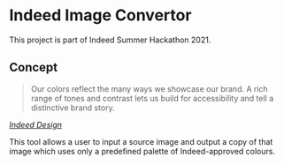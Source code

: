 # Indeed Image Convertor

This project is part of Indeed Summer Hackathon 2021.

## Concept

> Our colors reflect the many ways we showcase our brand. A rich range of tones and contrast lets us build for accessibility and tell a distinctive brand story.

<cite>[Indeed Design](https://indeed.design/brand/color)</cite>

This tool allows a user to input a source image and output a copy of that image which uses only a predefined palette of Indeed-approved colours.
